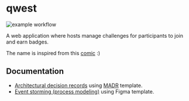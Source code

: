 # qwest

![example workflow](https://github.com/jgarivera/qwest/actions/workflows/gradle.yml/badge.svg)

A web application where hosts manage challenges for participants to join and earn badges.

The name is inspired from this [comic](https://swordscomic.com/comic/CDI/) :)

## Documentation

- [Architectural decision records](docs/decisions) using [MADR](https://adr.github.io/madr/) template.
- [Event storming (process modeling)](https://www.figma.com/design/us99pqreNoZQwgcyGF3SRn/Event-Storming-for-qwest)
  using Figma template.

